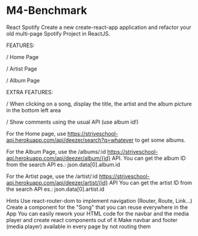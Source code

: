 # M4-Benchmark
React Spotify
Create a new create-react-app application and refactor your old multi-page Spotify Project in ReactJS.

 

FEATURES:

/ Home Page

/ Artist Page

/ Album Page

 

EXTRA FEATURES:

/ When clicking on a song, display the title, the artist and the album picture in the bottom left area

/ Show comments using the usual API (use album id!)

 

For the Home page, use
https://striveschool-api.herokuapp.com/api/deezer/search?q=whatever
to get some albums.

For the Album Page, use the
/albums/:id
https://striveschool-api.herokuapp.com/api/deezer/album/{id} API.
You can get the album ID from the search API es.: json.data[0].album.id 
      
For the Artist page, use the
/artist/:id
https://striveschool-api.herokuapp.com/api/deezer/artist/{id} API
You can get the artist ID from the search API es.: json.data[0].artist.id
 

Hints
Use react-router-dom to implement navigation (Router, Route, Link...)
Create a component for the "Song" that you can reuse everywhere in the App
You can easily rework your HTML code for the navbar and the media player and create react components out of it
Make navbar and footer (media player) available in every page by not routing them
